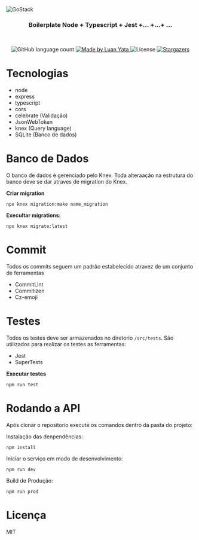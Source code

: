 <img alt="GoStack" src="https://miro.medium.com/max/2000/1*zFOmo73YnwZzrrTXZouEGQ.png" />

<h3 align="center">
 Boilerplate Node + Typescript + Jest +... +...+ ...
</h3>

<br>
<p align="center">
  <img alt="GitHub language count" src="https://img.shields.io/github/languages/count/luanyata/node-boilerplate?color=%2304D361">

  <a href="https://luanyata.com">
    <img alt="Made by Luan Yata" src="https://img.shields.io/badge/made%20by-LuanYata-%2304D361">
  </a>

  <img alt="License" src="https://img.shields.io/badge/license-MIT-%2304D361">

  <a href="https://github.com/luanyata/node-boilerplate/stargazers">
    <img alt="Stargazers" src="https://img.shields.io/github/stars/luanyata/node-boilerplate?style=social">
  </a>
</p>

# Tecnologias

- node
- express
- typescript
- cors
- celebrate (Validação)
- JsonWebToken
- knex (Query language)
- SQLite (Banco de dados)

# Banco de Dados

O banco de dados é gerenciado pelo Knex. Toda alteraação na estrutura do banco deve se dar atraves de migration do Knex.

**Criar migration**

```shell
npx knex migration:make name_migration
```

**Execultar migrations:**

```shell
npx knex migrate:latest
```

# Commit

Todos os commits seguem um padrão estabelecido atravez de um conjunto de ferramentas

- CommitLint
- Commitizen
- Cz-emoji

# Testes

Todos os testes deve ser armazenados no diretorio `/src/tests`. São utilizados para realizar os testes as ferramentas:

- Jest
- SuperTests

**Executar testes**

```shell
npm run test
```

# Rodando a API

Após clonar o repositorio execute os comandos dentro da pasta do projeto:

Instalação das denpendências:

```shell
npm install
```

Iniciar o serviço em modo de desenvolvimento:

```shell
npm run dev
```

Build de Produção:

```shell
npm run prod
```

# Licença

MIT

